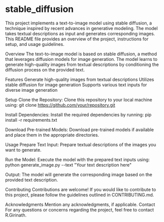 # stable_diffusion

This project implements a text-to-image model using stable diffusion, a technique inspired by recent advances in generative modeling. The model takes textual descriptions as input and generates corresponding images. This README file provides an overview of the project, instructions for setup, and usage guidelines.

Overview
The text-to-image model is based on stable diffusion, a method that leverages diffusion models for image generation. The model learns to generate high-quality images from textual descriptions by conditioning the diffusion process on the provided text.

Features
Generate high-quality images from textual descriptions
Utilizes stable diffusion for image generation
Supports various text inputs for diverse image generation

Setup
Clone the Repository: Clone this repository to your local machine using:
git clone https://github.com/your/repository.git

Install Dependencies: Install the required dependencies by running:
pip install -r requirements.txt

Download Pre-trained Models: Download pre-trained models if available and place them in the appropriate directories.

Usage
Prepare Text Input: Prepare textual descriptions of the images you want to generate.

Run the Model: Execute the model with the prepared text inputs using:
python generate_image.py --text "Your text description here"

Output: The model will generate the corresponding image based on the provided text description.

Contributing
Contributions are welcome! If you would like to contribute to this project, please follow the guidelines outlined in CONTRIBUTING.md.

Acknowledgments
Mention any acknowledgments, if applicable.
Contact
For any questions or concerns regarding the project, feel free to contact R.Girinath.




